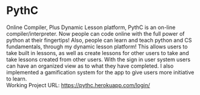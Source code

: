 # PythC
Online Compiler, Plus Dynamic Lesson platform, PythC is an on-line compiler/interpreter. Now people can code online with the full power of python at their fingertips! Also, people can learn and teach python and CS fundamentals, through my dynamic lesson platform! This allows users to take built in lessons, as well as create lessons for other users to take and take lessons created from other users.  With the sign in user system users can have an organized view as to what they have completed. I also implemented a gamification system for the app to give users more initiative to learn.<br/>
Working Project URL: https://pythc.herokuapp.com/login/


